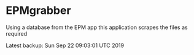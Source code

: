 # EPMgrabber
Using a database from the EPM app this application scrapes the files as required


Latest backup: Sun Sep 22 09:03:01 UTC 2019
